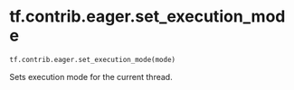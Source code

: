 <div itemscope itemtype="http://developers.google.com/ReferenceObject">
<meta itemprop="name" content="tf.contrib.eager.set_execution_mode" />
<meta itemprop="path" content="Stable" />
</div>

# tf.contrib.eager.set_execution_mode

``` python
tf.contrib.eager.set_execution_mode(mode)
```

Sets execution mode for the current thread.
